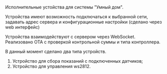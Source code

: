Исполнительные устойства для системы "Умный дом".

Устройства имеют возможность подключаться к выбранной сети, задавать адрес сервера и конфигурационные настройки (сделано через web интерфейс)

Устройства взаимодействуют с сервером через WebSocket.
Реализовано OTA с проверкой контрольной суммы и типа контроллера.

В данный момент сделано два типа устройств.
1) Устройство для сбора показаний с подключенных датчиков;
2) Устройство для управления ws2812.
